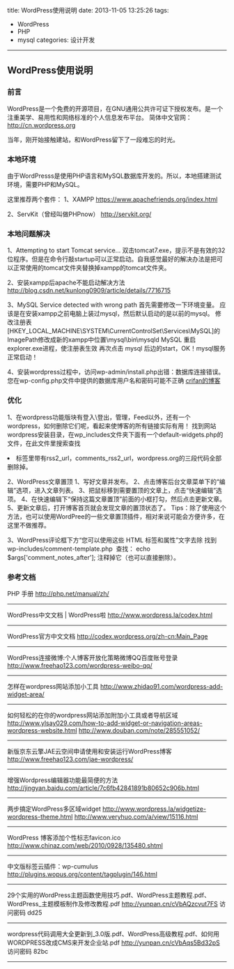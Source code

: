title: WordPress使用说明
date: 2013-11-05 13:25:26
tags:
- WordPress
- PHP
- mysql
categories: 设计开发
---

## WordPress使用说明

### 前言
WordPress是一个免费的开源项目，在GNU通用公共许可证下授权发布。是一个注重美学、易用性和网络标准的个人信息发布平台。
简体中文官网：http://cn.wordpress.org

当年，刚开始接触建站，和WordPress留下了一段难忘的时光。

### 本地环境
由于WordPresss是使用PHP语言和MySQL数据库开发的。所以，本地搭建测试环境，需要PHP和MySQL。
<!--more-->
这里推荐两个套件：
1、XAMPP
https://www.apachefriends.org/index.html

2、ServKit（曾经叫做PHPnow）
http://servkit.org/


### 本地问题解决
1、Attempting to start Tomcat service...
双击tomcat7.exe，提示不是有效的32位程序。但是在命令行敲startup可以正常启动。自我感觉最好的解决办法是把可以正常使用的tomcat文件夹替换掉xampp的tomcat文件夹。

2、安装xampp后apache不能启动解决方法
http://blog.csdn.net/kunlong0909/article/details/7716715

3、MySQL Service detected with wrong path
首先需要修改一下环境变量。
应该是在安装xampp之前电脑上装过mysql，然后默认启动的是以前的mysql。
修改注册表[HKEY_LOCAL_MACHINE\SYSTEM\CurrentControlSet\Services\MySQL]的ImagePath修改成新的xampp中位置<xampp>\mysql\bin\mysqld MySQL
重启explorer.exe进程，使注册表生效
再次点击 mysql 后边的start，OK！mysql服务正常启动！ 

4、安装wordpress过程中，访问wp-admin/install.php出错：数据库连接错误。您在wp-config.php文件中提供的数据库用户名和密码可能不正确
[crifan的博客](http://www.crifan.com/during_install_wordpress_access_wp_admin_install_php_error_database_connection_error_your_database_name_and_password_may_not_correct_provided_in_wp_config_php/)

### 优化
1、在wordpress功能版块有登入\登出，管理，Feed以外，还有一个wordpress，如何删除它们呢，看起来使博客的所有链接实际有用！
找到网站wordpress安装目录，在wp_includes文件夹下面有一个default-widgets.php的文件，在此文件里搜索查找<li>标签里带有rss2_url，comments_rss2_url，wordpress.org的三段代码全部删除掉。

2、WordPress文章置顶
1、写好文章并发布。
2、点击博客后台文章菜单下的“编辑”选项，进入文章列表。
3、把鼠标移到需要置顶的文章上，点击“快速编辑”选项。
4、在快速编辑下“保持这篇文章置顶”前面的小框打勾，然后点击更新文章。
5、更新文章后，打开博客首页就会发现文章的置顶状态了。
Tips：除了使用这个方法，也可以使用WordPree的一些文章置顶插件，相对来说可能会方便许多，在这里不做推荐。

3、WordPress评论框下方“您可以使用这些 HTML 标签和属性”文字去除
找到wp-includes/comment-template.php  
查找：
echo $args['comment_notes_after'];
注释掉它（也可以直接删除）。


### 参考文档

PHP 手册
http://php.net/manual/zh/

------
WordPress中文文档 | WordPress啦
http://www.wordpress.la/codex.html

------
WordPress官方中文文档
http://codex.wordpress.org/zh-cn:Main_Page

------
WordPress连接微博:个人博客开放化策略微博QQ百度账号登录
http://www.freehao123.com/wordpress-weibo-qq/

------
怎样在wordpress网站添加小工具
http://www.zhidao91.com/wordpress-add-widget-area/

------
如何轻松的在你的wordpress网站添加附加小工具或者导航区域
http://www.ylsay029.com/how-to-add-widget-or-navigation-areas-wordpress-website.html
http://www.douban.com/note/285551052/

------
新版京东云擎JAE云空间申请使用和安装运行WordPress博客
http://www.freehao123.com/jae-wordpress/

------
增强Wordpress编辑器功能最简便的方法
http://jingyan.baidu.com/article/7c6fb42841891b80652c906b.html

------
两步搞定WordPress多区域widget
http://www.wordpress.la/widgetize-wordpress-theme.html
http://www.veryhuo.com/a/view/15116.html

------
WordPress 博客添加个性标志favicon.ico
http://www.chinaz.com/web/2010/0928/135480.shtml

------
中文版标签云插件：wp-cumulus
http://plugins.wopus.org/content/tagplugin/146.html

------
29个实用的WordPress主题函数使用技巧.pdf、WordPress主题教程.pdf、WordPress_主题模板制作及修改教程.pdf
http://yunpan.cn/cVbAQzcvut7FS  访问密码 dd25

------
wordpress代码调用大全更新到_3.0版.pdf、WordPress高级教程.pdf、如何用WORDPRESS改成CMS来开发企业站.pdf
http://yunpan.cn/cVbAqs5Bd32pS  访问密码 82bc

------